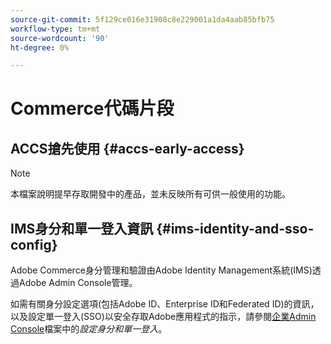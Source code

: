 ```yaml
---
source-git-commit: 5f129ce016e31908c8e229001a1da4aab85bfb75
workflow-type: tm+mt
source-wordcount: '90'
ht-degree: 0%

---
```

# Commerce代碼片段

## ACCS搶先使用 {#accs-early-access}

>[!NOTE]
>
>本檔案說明提早存取開發中的產品，並未反映所有可供一般使用的功能。

<!--
## Nav hack ACCS {#nav-hack-accs}

>[!BEGINSHADEBOX]

<table style="table-layout:fixed">
  <tr>
    <td style="vertical-align: middle;"><a href="https://developer.adobe.com/commerce/webapi/"><img alt="Developers" src="../assets/icons/developers.svg" /> <strong>Developers</strong></a></td>
    <td style="vertical-align: middle;"><a href="https://experienceleague.adobe.com/developer/commerce/storefront/?lang=zh-Hant"><img alt="Storefront" src="../assets/icons/storefront.svg" /> <strong>Storefront</strong></a></td>
    <td style="vertical-align: middle;"><a href="../cloud-service/overview.md"><img alt="Merchants" src="../assets/icons/merchants.svg" /> <strong>Merchants</strong></a></td>
    <td style="vertical-align: middle;"><a href="https://experienceleague.adobe.com/zh-hant/docs/commerce-learn/tutorials/getting-started/commerce-as-a-cloud-service/overview"><img alt="Videos" src="../assets/icons/videos.svg" /> <strong>Videos</strong></a></td>
    <td style="vertical-align: middle;"><a href="https://experienceleague.adobe.com/developer/commerce/storefront/playgrounds/commerce-services/?lang=zh-Hant"><img alt="Playgrounds" src="../assets/icons/playgrounds.svg" /> <strong>Playgrounds</strong></a></td>
  </tr>
</table>

>[!ENDSHADEBOX]
-->

## IMS身分和單一登入資訊 {#ims-identity-and-sso-config}

Adobe Commerce身分管理和驗證由Adobe Identity Management系統(IMS)透過Adobe Admin Console管理。

如需有關身分設定選項(包括Adobe ID、Enterprise ID和Federated ID)的資訊，以及設定單一登入(SSO)以安全存取Adobe應用程式的指示，請參閱[企業Admin Console](https://helpx.adobe.com/tw/enterprise/using/set-up-identity.html)檔案中的&#x200B;*設定身分和單一登入*。

